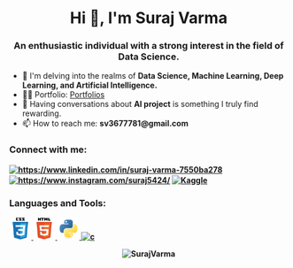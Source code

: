 <h1 align="center">Hi 👋, I'm Suraj Varma</h1>
<h3 align="center">An enthusiastic individual with a strong interest in the field of Data Science.</h3>

<ul>
  <li>🌱 I'm delving into the realms of <strong>Data Science, Machine Learning, Deep Learning, and Artificial Intelligence.</strong></li>
  <li>👨‍💻 Portfolio: <a href="https://github.com/suraj5424?tab=repositories" target="_blank">Portfolios</a></li>
  <li>💬 Having conversations about <strong>AI project</strong> is something I truly find rewarding.</li>
  <li>📫 How to reach me: <strong>sv3677781@gmail.com<strong>
</ul>

<h3 align="left">Connect with me:</h3>
<p align="left">
    <a href="https://www.linkedin.com/in/suraj-varma-7550ba278" target="blank"><img align="center" src="https://raw.githubusercontent.com/rahuldkjain/github-profile-readme-generator/master/src/images/icons/Social/linked-in-alt.svg" alt="https://www.linkedin.com/in/suraj-varma-7550ba278" height="30" width="40" /></a>
    <a href="https://www.instagram.com/suraj5424/" target="blank"><img align="center" src="https://raw.githubusercontent.com/rahuldkjain/github-profile-readme-generator/master/src/images/icons/Social/instagram.svg" alt="https://www.instagram.com/suraj5424/" height="30" width="40" /></a>
    <a href="https://www.kaggle.com/suraj5424" target="blank"><img align="center" src="https://github.com/rahuldkjain/github-profile-readme-generator/blob/master/src/images/icons/Social/kaggle.svg" alt="Kaggle" height="30" width="40" /></a>
<!--     <a href="https://mail.google.com/mail/u/?authuser=sv3677781@gmail.com" target="blank"><img align="center" src="https://github.com/dheereshagrwal/colored-icons/blob/master/public/icons/gmail/gmail.svg" alt="Gmail" height="30" width="40" /></a>
</p> -->

<h3 align="left">Languages and Tools:</h3>
<p align="left"> 
    <a href="https://www.w3schools.com/css/" target="_blank"> 
        <img src="https://raw.githubusercontent.com/devicons/devicon/master/icons/css3/css3-original-wordmark.svg" alt="css3" width="40" height="40"/> 
    </a> 
    <a href="https://www.w3.org/html/" target="_blank"> 
        <img src="https://raw.githubusercontent.com/devicons/devicon/master/icons/html5/html5-original-wordmark.svg" alt="html5" width="40" height="40"/> 
    </a> 
    <a href="https://www.python.org" target="_blank"> 
        <img src="https://raw.githubusercontent.com/devicons/devicon/master/icons/python/python-original.svg" alt="python" width="40" height="40"/> 
    </a> 
    <a href="https://cplusplus.com/" target="_blank"> 
        <img src="https://github.com/rahuldkjain/github-profile-readme-generator/blob/master/src/images/icons/ProgrammingLanguages/cpp.svg" alt="c" width="40" height="40"/> 
    </a> 
</p>

<p align="center">
    <img src="https://github-readme-stats.vercel.app/api?username=suraj5424&show_icons=true&locale=en" alt="SurajVarma" />
</p>
